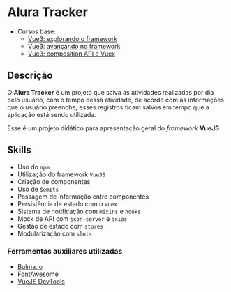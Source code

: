 # Alura Tracker

- Cursos base:
    - [Vue3: explorando o framework](https://cursos.alura.com.br/course/vue3-comecando-framework)
    - [Vue3: avançando no framework](https://cursos.alura.com.br/course/vue3-avancando-framework)
    - [Vue3: composition API e Vuex](https://cursos.alura.com.br/course/vue3-composition-api-vuex)

## Descrição
O **Alura Tracker** é um projeto que salva as atividades realizadas por dia pelo usuário, com o tempo dessa atividade, de acordo com as informações que o usuário preenche, esses registros ficam salvos em tempo que a aplicação está sendo utilizada.

Esse é um projeto didático para apresentação geral do _framework_ **VueJS**

## Skills
- Uso do `npm`
- Utilização do framework `VueJS`
- Criação de componentes
- Uso de `$emits`
- Passagem de informação entre componentes
- Persistência de estado com o `Vuex`
- Sistema de notificação com `mixins` e `hooks`
- Mock de API com `json-server` e `axios`
- Gestão de estado com `stores`
- Modularização com `slots`

### Ferramentas auxiliares utilizadas
- [Bulma.io](https://bulma.io/)
- [FontAwesome](https://fontawesome.com/)
- [VueJS DevTools](https://devtools.vuejs.org/)